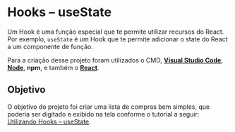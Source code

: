 # Hooks – useState
Um Hook é uma função especial que te permite utilizar recursos do React. Por exemplo, `useState` é um Hook que te permite adicionar o state do React a um componente de função.


Para a criação desse projeto foram utilizados o CMD,  [**Visual Studio Code**](https://code.visualstudio.com/), [**Node**](https://nodejs.org/en/), **npm**, e também o [**React**](https://pt-br.reactjs.org/).
##  Objetivo
O objetivo do projeto foi criar uma lista de compras bem simples, que poderia ser digitado e exibido na tela conforme o tutorial a seguir: [Utilizando Hooks – useState](https://blog.cod3r.com.br/utilizando-hooks-usestate/).


